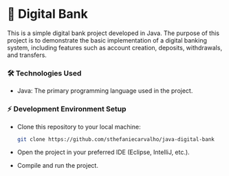 # 🔗 Digital Bank
<p>This is a simple digital bank project developed in Java. The purpose of this project is to demonstrate the basic implementation of a digital banking system, including features such as account creation, deposits, withdrawals, and transfers.</p>

### 🛠 Technologies Used

- Java:  The primary programming language used in the project.

###  :zap: Development Environment Setup
- Clone this repository to your local machine:
  
  ```bash
  git clone https://github.com/sthefaniecarvalho/java-digital-bank
  ```
- Open the project in your preferred IDE (Eclipse, IntelliJ, etc.).
- Compile and run the project.


